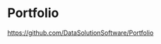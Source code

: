 # Portfolio

https://github.com/DataSolutionSoftware/Portfolio      
 
  
        
    
   
  
       
  
  
 
   

   
  
   
    

